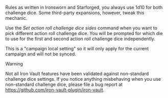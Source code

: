 Rules as written in Ironsworn and Starforged, you always use 1d10 for both challenge dice. Some third-party expansions, however, tweak this mechanic.

Use the *Set action roll challenge dice sides* command when you want to pick different action roll challenge dice. You will be prompted for which die to use for the first and second action roll challenge dice independently.

This is a "campaign local setting" so it will only apply for the current campaign and will not be synced.

> [!Warning]
> Not all Iron Vault features have been validated against non-standard challenge dice settings. If you notice anything misbehaving when you use non-standard challenge dice, please file a bug report at <https://github.com/iron-vault-plugin/iron-vault>.
